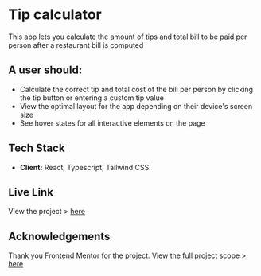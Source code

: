 # Tip calculator

This app lets you calculate the amount of tips and total bill to be paid per person after a restaurant bill is computed
## A user should:

- Calculate the correct tip and total cost of the bill per person by clicking the tip button or entering a custom tip value
- View the optimal layout for the app depending on their device's screen size
- See hover states for all interactive elements on the page
## Tech Stack

- **Client:** React, Typescript, Tailwind CSS

## Live Link

View the project > [here](https://duncan-chege.github.io/tip-calculator)


## Acknowledgements

Thank you Frontend Mentor for the project. View the full project scope > [here](https://www.frontendmentor.io/challenges/tip-calculator-app-ugJNGbJUX)
